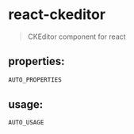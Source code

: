 # react-ckeditor
> CKEditor component for react


## properties:
```javascript
AUTO_PROPERTIES
```

## usage:
```jsx
AUTO_USAGE
```
